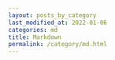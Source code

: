 ```yaml
---
layout: posts_by_category
last_modified_at: 2022-01-06
categories: md
title: Markdown
permalink: /category/md.html
---
```

